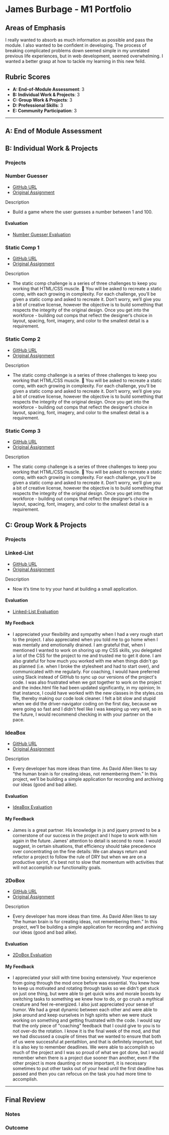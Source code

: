 # James Burbage - M1 Portfolio

## Areas of Emphasis

I really wanted to absorb as much information as possible and pass the module. I also wanted to be confident in developing. The process of breaking complicated problems down seemed simple in my unrelated previous life experiences, but in web development, seemed overwhelming. I wanted a better grasp at how to tackle my learning in this new feild.

## Rubric Scores

* **A: End-of-Module Assessment**: 3
* **B: Individual Work & Projects**: 3
* **C: Group Work & Projects**: 3
* **D: Professional Skills**: 3
* **E: Community Participation**: 3

-----------------------

## A: End of Module Assessment


## B: Individual Work & Projects

### Projects

### Number Guesser

* [GitHub URL](https://github.com/james-burbage/number-guesser)
* [Original Assignment](http://frontend.turing.io/projects/number-guesser.html)

Description
* Build a game where the user guesses a number between 1 and 100.

#### Evaluation

* [Number Guesser Evaluation](https://github.com/turingschool/front-end-submissions-public/blob/master/1806/mod-1/number-guesser/james-burbage.md)

### Static Comp 1

* [GitHub URL](https://github.com/james-burbage/jb-comp-challenge-1)
* [Original Assignment](http://frontend.turing.io/projects/m1-static-comp-1.html)

Description
* The static comp challenge is a series of three challenges to keep you working that HTML/CSS muscle. :muscle: You will be asked to recreate a static comp, with each growing in complexity. For each challenge, you’ll be given a static comp and asked to recreate it. Don’t worry, we’ll give you a bit of creative license, however the objective is to build something that respects the integrity of the original design. Once you get into the workforce - building out comps that reflect the designer’s choice in layout, spacing, font, imagery, and color to the smallest detail is a requirement.

### Static Comp 2

* [GitHub URL](https://github.com/james-burbage/jb-comp-challenge-2)
* [Original Assignment](http://frontend.turing.io/projects/m1-static-comp-2.html)

Description
* The static comp challenge is a series of three challenges to keep you working that HTML/CSS muscle. :muscle: You will be asked to recreate a static comp, with each growing in complexity. For each challenge, you’ll be given a static comp and asked to recreate it. Don’t worry, we’ll give you a bit of creative license, however the objective is to build something that respects the integrity of the original design. Once you get into the workforce - building out comps that reflect the designer’s choice in layout, spacing, font, imagery, and color to the smallest detail is a requirement.

### Static Comp 3

* [GitHub URL](https://github.com/james-burbage/jb-comp-challenge-3)
* [Original Assignment](http://frontend.turing.io/projects/m1-static-comp-3.html)

Description
* The static comp challenge is a series of three challenges to keep you working that HTML/CSS muscle. :muscle: You will be asked to recreate a static comp, with each growing in complexity. For each challenge, you’ll be given a static comp and asked to recreate it. Don’t worry, we’ll give you a bit of creative license, however the objective is to build something that respects the integrity of the original design. Once you get into the workforce - building out comps that reflect the designer’s choice in layout, spacing, font, imagery, and color to the smallest detail is a requirement.

## C: Group Work & Projects

### Projects

### Linked-List

* [GitHub URL](https://github.com/james-burbage/linked-list)
* [Original Assignment](http://frontend.turing.io/projects/linked-list.html)

Description
* Now it’s time to try your hand at building a small application.


#### Evaluation

* [Linked-List Evaluation](https://github.com/turingschool/front-end-submissions-public/blob/master/1806/mod-1/linked-list/james-jessica.md)


#### My Feedback

 * I appreciated your flexibility and sympathy when I had a very rough start to the project. I also appreciated when you told me to go home when I was mentally and emotionally drained. I am grateful that, when I mentioned I wanted to work on shoring up my CSS skills, you delegated a lot of the CSS for the project to me and trusted me to get it done. I am also grateful for how much you worked with me when things didn't go as planned (i.e. when I broke the stylesheet and had to start over), and communicated with me regularly. For coaching, I would have preferred using Slack instead of GitHub to sync up our versions of the project's code. I was also frustrated when we got together to work on the project and the index.html file had been updated significantly, in my opinion; In that instance, I could have worked with the new classes in the styles.css file, thereby making our code look cleaner. I felt a bit slow and stupid when we did the driver-navigator coding on the first day, because we were going so fast and I didn't feel like I was keeping up very well, so in the future, I would recommend checking in with your partner on the pace.

### IdeaBox

* [GitHub URL](https://github.com/james-burbage/ideaBox)
* [Original Assignment](http://frontend.turing.io/projects/ideabox.html)

Description
* Every developer has more ideas than time. As David Allen likes to say “the human brain is for creating ideas, not remembering them.” In this project, we’ll be building a simple application for recording and archiving our ideas (good and bad alike).

#### Evaluation

* [IdeaBox Evaluation](https://github.com/turingschool/front-end-submissions-public/blob/master/1806/mod-1/idea-box/graham-james.md)

#### My Feedback

 * James is a great partner. His knowledge in js and jquery proved to be a cornerstone of our success in the project and I hope to work with him again in the future. James' attention to detail is second to none. I would suggest, in certain situations, that efficiency should take precedence over concentrating on the fine details:  We can always return and refactor a project to follow the rule of DRY but when we are on a productive sprint, it's best not to slow that momentum with activities that will not accomplish our functionality goals.

### 2DoBox

* [GitHub URL](https://github.com/flevenson/2DoBox-James-Freddie)
* [Original Assignment](http://frontend.turing.io/projects/2DoBox-Pivot-Mod1.html)

Description
* Every developer has more ideas than time. As David Allen likes to say “the human brain is for creating ideas, not remembering them.” In this project, we’ll be building a simple application for recording and archiving our ideas (good and bad alike).

#### Evaluation

* [2DoBox Evaluation](https://github.com/turingschool/front-end-submissions-public/blob/master/1806/mod-1/to-do-box/freddie-james.md)

#### My Feedback

* I appreciated your skill with time boxing extensively. Your experience from going through the mod once before was essential. You knew how to keep us motivated and rotating through tasks so we didn't get stuck on just one thing, but were able to get quick wins and morale boosts by switching tasks to something we knew how to do, or go crush a mythical creature and feel re-energized. I also just appreciated your sense of humor. We had a great dynamic between each other and were able to joke around and keep ourselves in high spirits when we were stuck working on something and getting frustrated with the code. I would say that the only piece of "coaching" feedback that I could give to you is to not over-do the rotation. I know it is the final week of the mod, and that we had discussed a couple of times that we wanted to ensure that both of us were successful at pentathlon, and that is definitely important, but it is also key to remember deadlines. We were able to accomplish so much of the project and I was so proud of what we got done, but I would remember when there is a project due sooner than another, even if the other project is more daunting or more important, it is necessary sometimes to put other tasks out of your head until the first deadline has passed and then you can refocus on the task you had more time to accomplish.

------------------

## Final Review

### Notes



### Outcome

